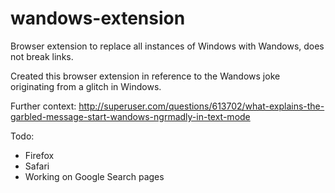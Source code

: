 # wandows-extension
Browser extension to replace all instances of Windows with Wandows, does not break links.

Created this browser extension in reference to the Wandows joke originating from a glitch in Windows.

Further context: http://superuser.com/questions/613702/what-explains-the-garbled-message-start-wandows-ngrmadly-in-text-mode

Todo:
- Firefox
- Safari
- Working on Google Search pages
